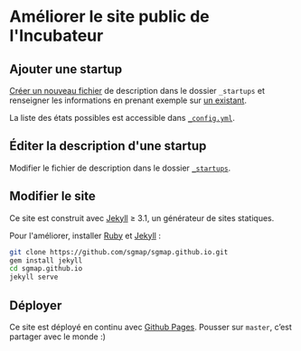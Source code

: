 # Améliorer le site public de l'Incubateur

## Ajouter une startup

[Créer un nouveau fichier](https://github.com/sgmap/sgmap.github.io/new/master/_startups) de description dans le dossier `_startups` et renseigner les informations en prenant exemple sur [un existant](https://raw.githubusercontent.com/sgmap/sgmap.github.io/master/_startups/mes-aides.md).

La liste des états possibles est accessible dans [`_config.yml`](https://github.com/sgmap/sgmap.github.io/blob/master/_config.yml#L29).


## Éditer la description d'une startup

Modifier le fichier de description dans le dossier [`_startups`](https://github.com/sgmap/sgmap.github.io/tree/master/_startups).


## Modifier le site

Ce site est construit avec [Jekyll](https://jekyllrb.com/) ≥ 3.1, un générateur de sites statiques.

Pour l'améliorer, installer [Ruby](https://www.ruby-lang.org/fr/) et [Jekyll](https://jekyllrb.com/) :

```sh
git clone https://github.com/sgmap/sgmap.github.io.git
gem install jekyll
cd sgmap.github.io
jekyll serve
```


## Déployer

Ce site est déployé en continu avec [Github Pages](https://pages.github.com). Pousser sur `master`, c’est partager avec le monde  :)
